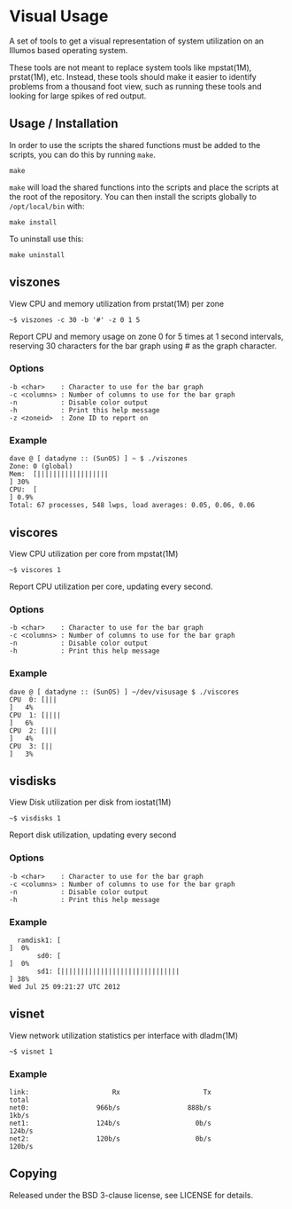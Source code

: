 Visual Usage
============

A set of tools to get a visual representation of system utilization
on an Illumos based operating system.

These tools are not meant to replace system tools like mpstat(1M), prstat(1M),
etc.  Instead, these tools should make it easier to identify problems from a
thousand foot view, such as running these tools and looking for large spikes
of red output.

Usage / Installation
--------------------

In order to use the scripts the shared functions must be added to the scripts,
you can do this by running `make`.

    make

`make` will load the shared functions into the scripts and place the scripts at
the root of the repository.  You can then install the scripts globally to
`/opt/local/bin` with:

    make install

To uninstall use this:

    make uninstall


viszones
--------

View CPU and memory utilization from prstat(1M) per zone

    ~$ viszones -c 30 -b '#' -z 0 1 5

Report CPU and memory usage on zone 0 for 5 times at 1 second intervals,
reserving 30 characters for the bar graph using # as the graph character.

### Options

    -b <char>    : Character to use for the bar graph
    -c <columns> : Number of columns to use for the bar graph
    -n           : Disable color output
    -h           : Print this help message
    -z <zoneid>  : Zone ID to report on

### Example

    dave @ [ datadyne :: (SunOS) ] ~ $ ./viszones
    Zone: 0 (global)
    Mem:  [||||||||||||||||||                                               ] 30%
    CPU:  [                                                                 ] 0.9%
    Total: 67 processes, 548 lwps, load averages: 0.05, 0.06, 0.06

viscores
--------

View CPU utilization per core from mpstat(1M)

    ~$ viscores 1

Report CPU utilization per core, updating every second.

### Options

    -b <char>    : Character to use for the bar graph
    -c <columns> : Number of columns to use for the bar graph
    -n           : Disable color output
    -h           : Print this help message

### Example

    dave @ [ datadyne :: (SunOS) ] ~/dev/visusage $ ./viscores
    CPU  0: [|||                                                                             ]   4%
    CPU  1: [||||                                                                            ]   6%
    CPU  2: [|||                                                                             ]   4%
    CPU  3: [||                                                                              ]   3%

visdisks
--------

View Disk utilization per disk from iostat(1M)

    ~$ visdisks 1

Report disk utilization, updating every second

### Options

    -b <char>    : Character to use for the bar graph
    -c <columns> : Number of columns to use for the bar graph
    -n           : Disable color output
    -h           : Print this help message

### Example

      ramdisk1: [                                                                                ]  0%
           sd0: [                                                                                ]  0%
           sd1: [||||||||||||||||||||||||||||||                                                  ] 38%
    Wed Jul 25 09:21:27 UTC 2012

visnet
------

View network utilization statistics per interface with dladm(1M)

    ~$ visnet 1

### Example

    link:                     Rx                     Tx                  total
    net0:                 966b/s                 888b/s                  1kb/s
    net1:                 124b/s                   0b/s                 124b/s
    net2:                 120b/s                   0b/s                 120b/s

Copying
-------

Released under the BSD 3-clause license, see LICENSE for details.
